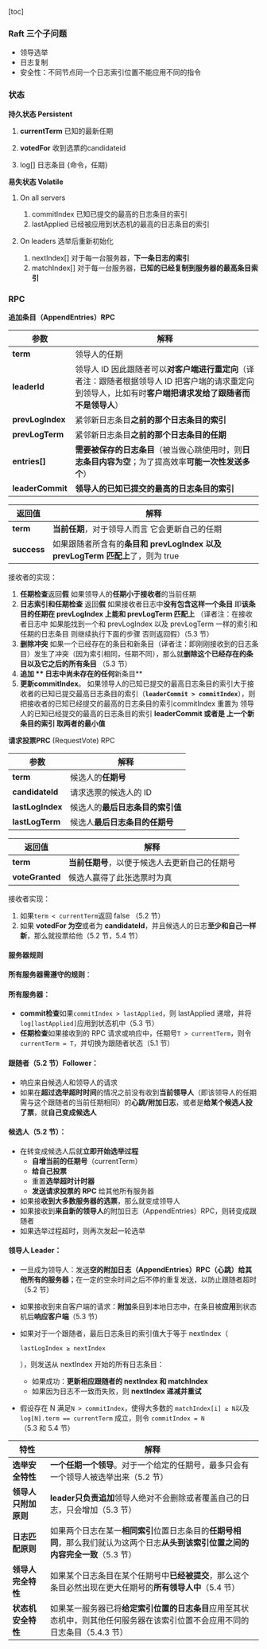 [toc]

### Raft 三个子问题

* 领导选举
* 日志复制
* 安全性：不同节点同一个日志索引位置不能应用不同的指令



### 状态

**持久状态 Persistent**

1. **currentTerm** 已知的最新任期

2. **votedFor** 收到选票的candidateid

3. log[] 日志条目 {命令，任期}

**易失状态 Volatile**

1. On all servers 
   	1. commitIndex 已知已提交的最高的日志条目的索引
   	2. lastApplied 已经被应用到状态机的最高的日志条目的索引

2. On leaders 选举后重新初始化
   1. nextIndex[] 对于每一台服务器，**下一条日志的索引**
   2. matchIndex[] 对于每一台服务器，**已知的已经复制到服务器的最高条目索引**



### RPC

**追加条目（AppendEntries）RPC**

| 参数             | 解释                                                         |
| ---------------- | ------------------------------------------------------------ |
| **term**         | 领导人的任期                                                 |
| **leaderId**     | 领导人 ID 因此跟随者可以**对客户端进行重定向**（译者注：跟随者根据领导人 ID 把客户端的请求重定向到领导人，比如有时**客户端把请求发给了跟随者而不是领导人**） |
| **prevLogIndex** | 紧邻新日志条目**之前的那个日志条目的索引**                   |
| **prevLogTerm**  | 紧邻新日志条目**之前的那个日志条目的任期**                   |
| **entries[]**    | **需要被保存的日志条目**（被当做心跳使用时，则**日志条目内容为空**；为了提高效率**可能一次性发送多个**） |
| **leaderCommit** | **领导人的已知已提交的最高的日志条目的索引**                 |



| 返回值      | 解释                                                         |
| ----------- | ------------------------------------------------------------ |
| **term**    | **当前任期**，对于领导人而言 它会更新自己的任期              |
| **success** | 如果跟随者所含有的**条目和 prevLogIndex 以及 prevLogTerm 匹配上**了，则为 true |



接收者的实现：

1. **任期检查**返回**假** 如果领导人的**任期小于接收者**的当前任期
2. **日志索引和任期检查** 返回**假** 如果接收者日志中**没有包含这样一个条目** 即**该条目的任期在 prevLogIndex 上能和 prevLogTerm 匹配上** （译者注：在接收者日志中 如果能找到一个和 prevLogIndex 以及 prevLogTerm 一样的索引和任期的日志条目 则继续执行下面的步骤 否则返回假）（5.3 节）
3. **删除冲突** 如果一个已经存在的条目和新条目（译者注：即刚刚接收到的日志条目）发生了冲突（因为索引相同，任期不同），那么就**删除这个已经存在的条目以及它之后的所有条目** （5.3 节）
4. **追加 ** 日志中尚未存在的任何**新条目**
5. **更新commitIndex**。 如果领导人的已知已提交的最高日志条目的索引大于接收者的已知已提交最高日志条目的索引（**`leaderCommit > commitIndex`**），则把接收者的已知已经提交的最高的日志条目的索引commitIndex 重置为 领导人的已知已经提交的最高的日志条目的索引 **leaderCommit 或者是 上一个新条目的索引 取两者的最小值**



**请求投票PRC** (RequestVote) RPC

| 参数             | 解释                             |
| ---------------- | -------------------------------- |
| **term**         | 候选人的**任期号**               |
| **candidateId**  | 请求选票的候选人的 ID            |
| **lastLogIndex** | 候选人的**最后日志条目的索引值** |
| **lastLogTerm**  | 候选人**最后日志条目的任期号**   |

| 返回值          | 解释                                           |
| --------------- | ---------------------------------------------- |
| **term**        | **当前任期号**，以便于候选人去更新自己的任期号 |
| **voteGranted** | 候选人赢得了此张选票时为真                     |

接收者实现：

1. 如果`term < currentTerm`返回 false （5.2 节）
2. 如果 **votedFor 为空**或者为 **candidateId**，并且候选人的日志**至少和自己一样新**，那么就投票给他（5.2 节，5.4 节）





#### 服务器规则

**所有服务器需遵守的规则**：

#### 所有服务器：

- **commit检查**如果`commitIndex > lastApplied`，则 lastApplied 递增，并将`log[lastApplied]`应用到状态机中（5.3 节）
- **任期检查**如果接收到的 RPC 请求或响应中，任期号`T > currentTerm`，则令 `currentTerm = T`，并切换为跟随者状态（5.1 节）

#### 跟随者（5.2 节）Follower：

- 响应来自候选人和领导人的请求
- 如果在**超过选举超时时间**的情况之前没有收到**当前领导人**（即该领导人的任期需与这个跟随者的当前任期相同）的**心跳/附加日志**，或者是**给某个候选人投了票**，就**自己变成候选人**

#### 候选人（5.2 节）：

- 在转变成候选人后就**立即开始选举过程**
  - **自增当前的任期号**（currentTerm）
  - **给自己投票**
  - 重置**选举超时计时器**
  - **发送请求投票的 RPC** 给其他所有服务器
- 如果接**收到大多数服务器的选票**，那么就变成领导人
- 如果接收到**来自新的领导人**的附加日志（AppendEntries）RPC，则转变成跟随者
- 如果选举过程超时，则再次发起一轮选举

#### 领导人 Leader：

- 一旦成为领导人：发送**空的附加日志（AppendEntries）RPC（心跳）给其他所有的服务器**；在一定的空余时间之后不停的重复发送，以防止跟随者超时（5.2 节）

- 如果接收到来自客户端的请求：**附加**条目到本地日志中，在条目被**应用**到状态机后**响应客户端**（5.3 节）

- 如果对于一个跟随者，最后日志条目的索引值大于等于 nextIndex（

  ```
  lastLogIndex ≥ nextIndex
  ```

  ），则发送从 nextIndex 开始的所有日志条目：

  - 如果成功：**更新相应跟随者的 nextIndex 和 matchIndex**
  - 如果因为日志不一致而失败，则 **nextIndex 递减并重试**

- 假设存在 N 满足`N > commitIndex`，使得大多数的 `matchIndex[i] ≥ N`以及`log[N].term == currentTerm` 成立，则令 `commitIndex = N`（5.3 和 5.4 节）



| 特性                 | 解释                                                         |
| -------------------- | ------------------------------------------------------------ |
| **选举安全特性**     | **一个任期一个领导**。对于一个给定的任期号，最多只会有一个领导人被选举出来（5.2 节） |
| **领导人只附加原则** | **leader只负责追加**领导人绝对不会删除或者覆盖自己的日志，只会增加（5.3 节） |
| **日志匹配原则**     | 如果两个日志在某一**相同索引**位置日志条目的**任期号相同**，那么我们就认为这两个日志**从头到该索引位置之间的内容完全一致**（5.3 节） |
| **领导人完全特性**   | 如果某个日志条目在某个任期号中**已经被提交**，那么这个条目必然出现在更大任期号的**所有领导人中**（5.4 节） |
| **状态机安全特性**   | 如果某一服务器已将**给定索引位置的日志条目**应用至其状态机中，则其他任何服务器在该索引位置不会应用不同的日志条目（5.4.3 节） |





